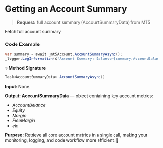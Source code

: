 # Getting an Account Summary

>**Request:** full account summary (AccountSummaryData) from MT5

Fetch full account summary

### Code Example

```csharp
var summary = await _mt5Account.AccountSummaryAsync();
_logger.LogInformation($"Account Summary: Balance={summary.AccountBalance}");
```

✨**Method Signature**
 ```csharp
 Task<AccountSummaryData> AccountSummaryAsync()
```

 **Input:** None.

 **Output: AccountSummaryData** — object containing key account metrics:
   * _AccountBalance_
   *  _Equity_
   * _Margin_
   * _FreeMargin_
   * _etc_

 **Purpose:** Retrieve all core account metrics in a single call, making your monitoring, logging, and code workflow more efficient. 🚀
